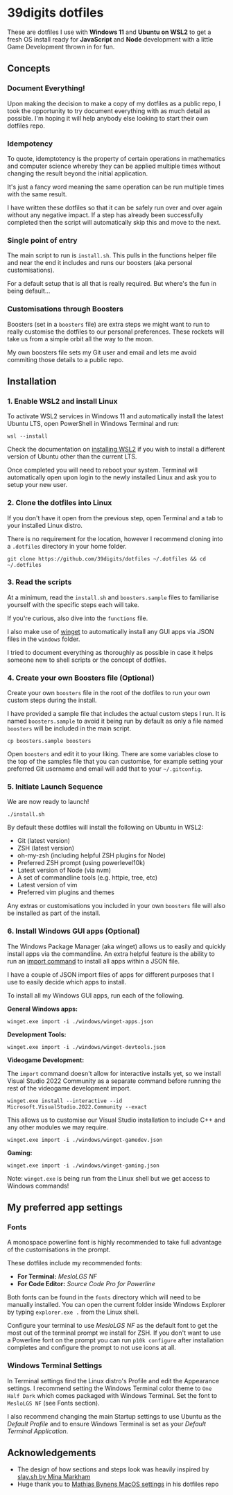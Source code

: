 # 39digits dotfiles

These are dotfiles I use with **Windows 11** and **Ubuntu on WSL2** to get a fresh OS install ready for **JavaScript** and **Node** development with a little Game Development thrown in for fun.

## Concepts

### Document Everything!

Upon making the decision to make a copy of my dotfiles as a public repo, I took the opportunity to try document everything with as much detail as possible. I'm hoping it will help anybody else looking to start their own dotfiles repo.

### Idempotency

To quote, idemptotency is the property of certain operations in mathematics and computer science whereby they can be applied multiple times without changing the result beyond the initial application.

It's just a fancy word meaning the same operation can be run multiple times with the same result.

I have written these dotfiles so that it can be safely run over and over again without any negative impact. If a step has already been successfully completed then the script will automatically skip this and move to the next.

### Single point of entry

The main script to run is `install.sh`. This pulls in the functions helper file and near the end it includes and runs our boosters (aka personal customisations).

For a default setup that is all that is really required. But where's the fun in being default...

### Customisations through Boosters

Boosters (set in a `boosters` file) are extra steps we might want to run to really customise the dotfiles to our personal preferences. These rockets will take us from a simple orbit all the way to the moon.

My own boosters file sets my Git user and email and lets me avoid commiting those details to a public repo.

## Installation

### 1. Enable WSL2 and install Linux

To activate WSL2 services in Windows 11 and automatically install the latest Ubuntu LTS, open PowerShell in Windows Terminal and run:

```
wsl --install
```

Check the documentation on [installing WSL2](https://learn.microsoft.com/en-us/windows/wsl/install) if you wish to install a different version of Ubuntu other than the current LTS.

Once completed you will need to reboot your system. Terminal will automatically open upon login to the newly installed Linux and ask you to setup your new user.

### 2. Clone the dotfiles into Linux

If you don't have it open from the previous step, open Terminal and a tab to your installed Linux distro.

There is no requirement for the location, however I recommend cloning into a `.dotfiles` directory in your home folder.

```
git clone https://github.com/39digits/dotfiles ~/.dotfiles && cd ~/.dotfiles
```

### 3. Read the scripts

At a minimum, read the `install.sh` and `boosters.sample` files to familiarise yourself with the specific steps each will take.

If you're curious, also dive into the `functions` file.

I also make use of [winget](https://github.com/microsoft/winget-cli) to automatically install any GUI apps via JSON files in the `windows` folder.

I tried to document everything as thoroughly as possible in case it helps someone new to shell scripts or the concept of dotfiles.

### 4. Create your own Boosters file (Optional)

Create your own `boosters` file in the root of the dotfiles to run your own custom steps during the install.

I have provided a sample file that includes the actual custom steps I run. It is named `boosters.sample` to avoid it being run by default as only a file named `boosters` will be included in the main script.

```
cp boosters.sample boosters
```

Open `boosters` and edit it to your liking. There are some variables close to the top of the samples file that you can customise, for example setting your preferred Git username and email will add that to your `~/.gitconfig`.

### 5. Initiate Launch Sequence

We are now ready to launch!

```
./install.sh
```

By default these dotfiles will install the following on Ubuntu in WSL2:

- Git (latest version)
- ZSH (latest version)
- oh-my-zsh (including helpful ZSH plugins for Node)
- Preferred ZSH prompt (using powerlevel10k)
- Latest version of Node (via nvm)
- A set of commandline tools (e.g. httpie, tree, etc)
- Latest version of vim
- Preferred vim plugins and themes

Any extras or customisations you included in your own `boosters` file will also be installed as part of the install.

### 6. Install Windows GUI apps (Optional)

The Windows Package Manager (aka winget) allows us to easily and quickly install apps via the commandline. An extra helpful feature is the ability to run an [import command](https://learn.microsoft.com/en-us/windows/package-manager/winget/import) to install all apps within a JSON file.

I have a couple of JSON import files of apps for different purposes that I use to easily decide which apps to install.

To install all my Windows GUI apps, run each of the following.

**General Windows apps:**

```
winget.exe import -i ./windows/winget-apps.json
```

**Development Tools:**

```
winget.exe import -i ./windows/winget-devtools.json
```

**Videogame Development:**

The `import` command doesn't allow for interactive installs yet, so we install Visual Studio 2022 Community as a separate command before running the rest of the videogame development import.

```
winget.exe install --interactive --id Microsoft.VisualStudio.2022.Community --exact
```

This allows us to customise our Visual Studio installation to include C++ and any other modules we may require.

```
winget.exe import -i ./windows/winget-gamedev.json
```

**Gaming:**

```
winget.exe import -i ./windows/winget-gaming.json
```

Note: `winget.exe` is being run from the Linux shell but we get access to Windows commands!

## My preferred app settings

### Fonts

A monospace powerline font is highly recommended to take full advantage of the customisations in the prompt.

These dotfiles include my recommended fonts:

- **For Terminal:** _MesloLGS NF_
- **For Code Editor:** _Source Code Pro for Powerline_

Both fonts can be found in the `fonts` directory which will need to be manually installed. You can open the current folder inside Windows Explorer by typing `explorer.exe .` from the Linux shell.

Configure your terminal to use _MesloLGS NF_ as the default font to get the most out of the terminal prompt we install for ZSH. If you don't want to use a Powerline font on the prompt you can run `p10k configure` after installation completes and configure the prompt to not use icons at all.

### Windows Terminal Settings

In Terminal settings find the Linux distro's Profile and edit the Appearance settings. I recommend setting the Windows Terminal color theme to `One Half Dark` which comes packaged with Windows Terminal. Set the font to `MesloLGS NF` (see Fonts section).

I also recommend changing the main Startup settings to use Ubuntu as the _Default Profile_ and to ensure Windows Terminal is set as your _Default Terminal Application_.

## Acknowledgements

- The design of how sections and steps look was heavily inspired by [slay.sh by Mina Markham](https://slay.sh)
- Huge thank you to [Mathias Bynens MacOS settings](https://github.com/mathiasbynens/dotfiles) in his dotfiles repo
